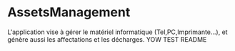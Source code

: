 # AssetsManagement
L'application vise à gérer le matériel informatique (Tel,PC,Imprimante...), et génère aussi les affectations et les décharges.
YOW TEST README
